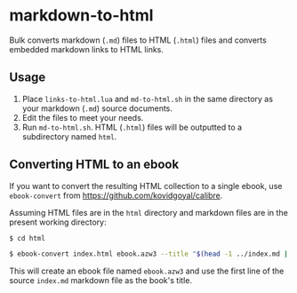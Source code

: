 # markdown-to-html

Bulk converts markdown (`.md`) files to HTML (`.html`) files and converts embedded markdown links to HTML links.

## Usage

1. Place `links-to-html.lua` and `md-to-html.sh` in the same directory as your markdown (`.md`) source documents.
2. Edit the files to meet your needs.
3. Run `md-to-html.sh`. HTML (`.html`) files will be outputted to a subdirectory named `html`.

## Converting HTML to an ebook

If you want to convert the resulting HTML collection to a single ebook, use `ebook-convert` from <https://github.com/kovidgoyal/calibre>.

Assuming HTML files are in the `html` directory and markdown files are in the present working directory:

```bash
$ cd html

$ ebook-convert index.html ebook.azw3 --title "$(head -1 ../index.md | cut -c 3-)"
```

This will create an ebook file named `ebook.azw3` and use the first line of the source `index.md` markdown file as the book's title.